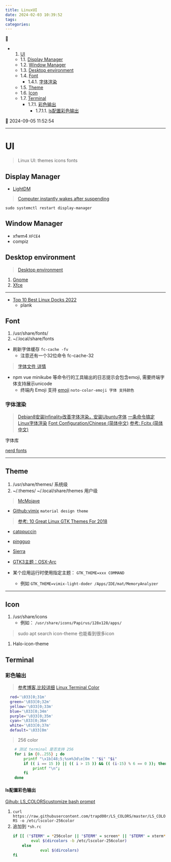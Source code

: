 ```yaml
---
title: LinuxUI
date: 2024-02-03 10:39:52
tags: 
categories: 
---
```


💠

- 1. [UI](#ui)
    - 1.1. [Display Manager](#display-manager)
    - 1.2. [Window Manager](#window-manager)
    - 1.3. [Desktop environment](#desktop-environment)
    - 1.4. [Font](#font)
        - 1.4.1. [字体渲染](#字体渲染)
    - 1.5. [Theme](#theme)
    - 1.6. [Icon](#icon)
    - 1.7. [Terminal](#terminal)
        - 1.7.1. [彩色输出](#彩色输出)
            - 1.7.1.1. [ls配置彩色输出](#ls配置彩色输出)

💠 2024-09-05 11:52:54
****************************************

# UI

> Linux UI: themes icons fonts

## Display Manager 
- [LightDM](https://wiki.archlinux.org/title/LightDM)

> [Computer instantly wakes after suspending](https://forums.linuxmint.com/viewtopic.php?t=408260)  

`sudo systemctl restart display-manager`

## Window Manager
- xfwm4 `XFCE4`
- compiz

## Desktop environment
> [Desktop environment](https://wiki.archlinux.org/title/desktop_environment)

1. [Gnome](/Linux/DE/Gnome.md)
2. [Xfce](/Linux/DE/Xfce.md)


************************

- [Top 10 Best Linux Docks 2022](https://www.digitalocean.com/community/tutorials/top-best-linux-docks-2020)
    - plank

## Font

1. /usr/share/fonts/
2. ~/.local/share/fonts

- 刷新字体缓存 `fc-cache -fv`
  - 注意还有一个32位命令 fc-cache-32

> [字体文件 详情](/FrontEnd/Font.md)  

- npm vue minikube 等命令行的工具输出的日志提示会包含emoji, 需要终端字体支持展示unicode
    - 终端内 Emoji 支持 [emoji](https://blog.sebastian-daschner.com/entries/linux-terminal-font-alacritty-jetbrains-mono-emoji) `noto-color-emoji 字体 支持颜色` 

### 字体渲染

> [Debian8安装Infinality改善字体渲染，安装Ubuntu字体](https://www.linuxdashen.com/debian8%E5%AE%89%E8%A3%85infinality%E6%94%B9%E5%96%84%E5%AD%97%E4%BD%93%E6%B8%B2%E6%9F%93%EF%BC%8C%E5%AE%89%E8%A3%85ubuntu%E5%AD%97%E4%BD%93)
> [一条命令搞定Linux字体渲染](https://www.lulinux.com/archives/278)
> [Font Configuration/Chinese (简体中文)](https://wiki.archlinux.org/index.php/Font_Configuration/Chinese_(%E7%AE%80%E4%BD%93%E4%B8%AD%E6%96%87))
> [参考: Fcitx (简体中文)](https://wiki.archlinux.org/index.php/Fcitx_(%E7%AE%80%E4%BD%93%E4%B8%AD%E6%96%87))


字体库

[nerd fonts](https://www.nerdfonts.com/)

************************

## Theme

1. /usr/share/themes/ 系统级
2. ~/.themes/  ~/.local/share/themes 用户级

> [McMojave](https://www.xfce-look.org/p/1275087/)

- [Github:vimix](https://github.com/vinceliuice/vimix-gtk-themes) `material design theme`

> [参考: 10 Great Linux GTK Themes For 2018 ](https://www.maketecheasier.com/gtk-themes-for-linux/)

- [catppuccin](https://github.com/catppuccin/catppuccin)
- [pingguo](https://www.gnome-look.org/p/1239453/)
- [Sierra](https://www.gnome-look.org/p/1013714/)
- [GTK3主题：OSX-Arc](https://www.linuxidc.com/Linux/2017-01/139053.htm)

- 某个应用运行时使用指定主题： `GTK_THEME=xxx COMMAND` 
    - 例如 `GTK_THEME=vimix-light-doder /Apps/IDE/mat/MemoryAnalyzer`

************************

## Icon

1. /usr/share/icons
   - 例如： `/usr/share/icons/Papirus/128x128/apps/`

> sudo apt search icon-theme  也能看到很多icon

1. Halo-icon-theme

## Terminal

### 彩色输出

> [参考博客,比较详细](http://blog.csdn.net/magiclyj/article/details/72637666)
> [Linux Terminal Color](https://blog.csdn.net/y2701310012/article/details/40142809)

```sh
  red='\033[0;31m'
  green='\033[0;32m'
  yellow='\033[0;33m'
  blue='\033[0;34m'
  purple='\033[0;35m'
  cyan='\033[0;36m'
  white='\033[0;37m'
  default='\033[0m'
```

> 256 color

```sh
    # 测试 terminal 是否支持 256
    for i in {0..255} ; do
        printf "\x1b[48;5;%sm%3d\e[0m " "$i" "$i"
        if (( i == 15 )) || (( i > 15 )) && (( (i-15) % 6 == 0 )); then
            printf "\n";
        fi
    done
```

#### ls配置彩色输出

[Gihub: LS_COLORS](https://github.com/trapd00r/LS_COLORS)[customize bash prompt](https://www.howtogeek.com/307701/how-to-customize-and-colorize-your-bash-prompt/)

1. `curl https://raw.githubusercontent.com/trapd00r/LS_COLORS/master/LS_COLORS -o /etc/lscolor-256color`
2. 追加到 `*sh.rc`
   ```sh
   if [[ ("$TERM" = *256color || "$TERM" = screen* || "$TERM" = xterm* ) && -f /etc/lscolor-256color ]]; then
           eval $(dircolors -b /etc/lscolor-256color)
       else
               eval $(dircolors)
   fi
   ```
